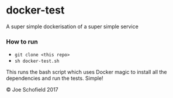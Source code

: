 # docker-test
A super simple dockerisation of a super simple service

### How to run
* `git clone <this repo>`
* `sh docker-test.sh`

This runs the bash script which uses Docker magic to install all the dependencies and run the tests. Simple!

© Joe Schofield 2017
